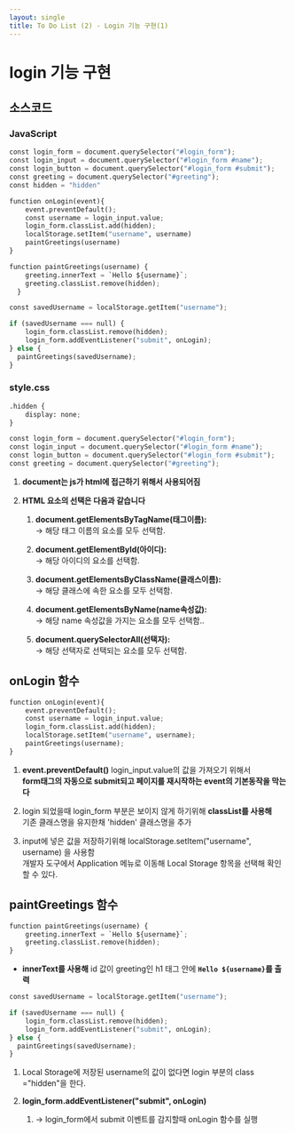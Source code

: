 ```yaml
---
layout: single
title: To Do List (2) - Login 기능 구현(1)
---
```

# login 기능 구현 

## 소스코드 

### JavaScript


```python
const login_form = document.querySelector("#login_form");
const login_input = document.querySelector("#login_form #name");
const login_button = document.querySelector("#login_form #submit");
const greeting = document.querySelector("#greeting");
const hidden = "hidden"

function onLogin(event){
    event.preventDefault();
    const username = login_input.value;
    login_form.classList.add(hidden);
    localStorage.setItem("username", username)
    paintGreetings(username)
}

function paintGreetings(username) {
    greeting.innerText = `Hello ${username}`;
    greeting.classList.remove(hidden);
  }

const savedUsername = localStorage.getItem("username");

if (savedUsername === null) {
    login_form.classList.remove(hidden);
    login_form.addEventListener("submit", onLogin);
} else {
  paintGreetings(savedUsername);
}
```

### style.css


```python
.hidden {
    display: none;
}
```


```python
const login_form = document.querySelector("#login_form");
const login_input = document.querySelector("#login_form #name");
const login_button = document.querySelector("#login_form #submit");
const greeting = document.querySelector("#greeting");
```

1. **document는 js가 html에 접근하기 위해서 사용되어짐**

2. **HTML 요소의 선택은 다음과 같습니다**

    1) **document.getElementsByTagName(태그이름):** <br>
       -> 해당 태그 이름의 요소를 모두 선택함.

    2) **document.getElementById(아이디):** <br>
        -> 해당 아이디의 요소를 선택함.

    3) **document.getElementsByClassName(클래스이름):** <br>
        -> 해당 클래스에 속한 요소를 모두 선택함.

    4) **document.getElementsByName(name속성값):** <br>
       -> 해당 name 속성값을 가지는 요소를 모두 선택함..

    5) **document.querySelectorAll(선택자):** <br>
       -> 해당 선택자로 선택되는 요소를 모두 선택함.

## onLogin 함수 


```python
function onLogin(event){
    event.preventDefault();
    const username = login_input.value;
    login_form.classList.add(hidden);
    localStorage.setItem("username", username);
    paintGreetings(username);
}
```

1. **event.preventDefault()**
   login_input.value의 값을 가져오기 위해서 <br>
   **form태그의 자동으로 submit되고 페이지를 재시작하는 event의 기본동작을 막는다** <br>   
  
2. login 되었을때 login_form 부분은 보이지 않게 하기위해 **classList를 사용해** <br>
   기존 클래스명을 유지한채 'hidden' 클래스명을 추가

3. input에 넣은 값을 저장하기위해 localStorage.setItem("username", username) 을 사용함 <br>
   개발자 도구에서 Application 메뉴로 이동해 Local Storage 항목을 선택해 확인할 수 있다. 

## paintGreetings 함수 


```python
function paintGreetings(username) {
    greeting.innerText = `Hello ${username}`;
    greeting.classList.remove(hidden);
}
```

+ **innerText를 사용해** id 값이 greeting인 h1 태그 안에 **`Hello ${username}`를 출력** 


```python
const savedUsername = localStorage.getItem("username");

if (savedUsername === null) {
    login_form.classList.remove(hidden);
    login_form.addEventListener("submit", onLogin);
} else {
  paintGreetings(savedUsername);
}
```

1. Local Storage에 저장된 username의 값이 없다면 login 부분의 class ="hidden"을 한다.

2. **login_form.addEventListener("submit", onLogin)** <br>
    1) -> login_form에서 submit 이벤트를 감지할때 onLogin 함수를 실행  
